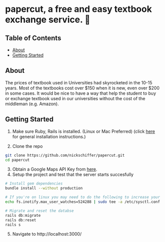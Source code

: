 # papercut, a free and easy textbook exchange service. :blue_book:

## Table of Contents

- [About](#about)
- [Getting Started](#getting-started)

## About
 The prices of textbook used in Universities had skyrocketed in the 10-15 years.  Most of the textbooks cost over $150 when it is new, even over $200 in some cases.  It would be nice to have a way that help the student to buy or exchange textbook used in our universities without the cost of the middleman (e.g. Amazon).
 
 ## Getting Started
 1. Make sure Ruby, Rails is installed. (Linux or Mac Preferred) (click [here](http://installrails.com/steps/choose_os) for general installation instructions.)

2. Clone the repo
```sh
git clone https://github.com/nickschiffer/papercut.git
cd papercut
```
3. Obtain a Google Maps API Key from [here](https://developers.google.com/maps/documentation/javascript/get-api-key).
4. Setup the project and test that the server starts succesfully
```sh
# Install gem dependencies
bundle install --without production

# If you're on linux you may need to do the following to increase your number of watchers
echo fs.inotify.max_user_watches=524288 | sudo tee -a /etc/sysctl.conf && sudo sysctl -p

# Migrate and reset the databse
rails db:migrate
rails db:reset
rails s
```
5. Navigate to http://localhost:3000/
